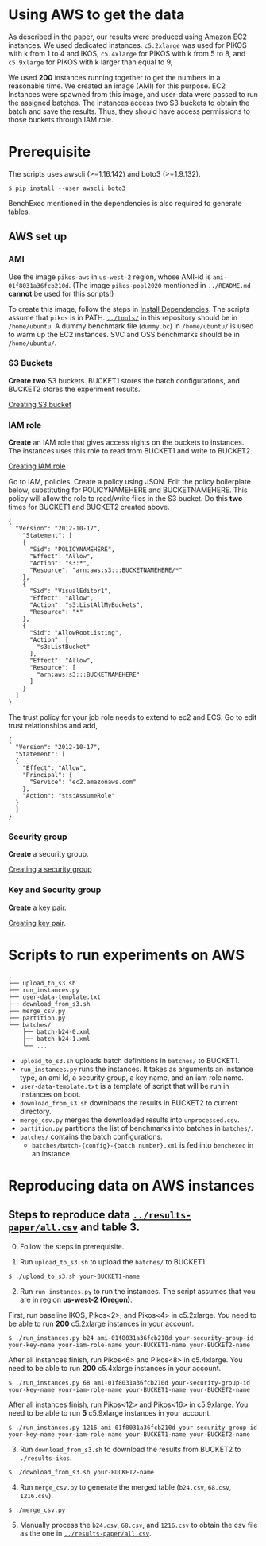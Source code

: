 # Using AWS to get the data

As described in the paper,
our results were produced using Amazon EC2 instances.
We used dedicated instances.
`c5.2xlarge` was used for PIKOS<k> with k from 1 to 4 and IKOS,
`c5.4xlarge` for PIKOS<k> with k from 5 to 8,
and `c5.9xlarge` for PIKOS<k> with k larger than equal to 9,

We used **200** instances running together to get the numbers in a reasonable time.
We created an image (AMI) for this purpose.
EC2 Instances were spawned from this image, and user-data were passed to run the assigned batches.
The instances access two S3 buckets to obtain the batch and save the results.
Thus, they should have access permissions to those buckets through IAM role.

# Prerequisite 

The scripts uses awscli (>=1.16.142) and boto3 (>=1.9.132).
```
$ pip install --user awscli boto3
```
BenchExec mentioned in the dependencies is also required to generate tables.

## AWS set up

### AMI

Use the image `pikos-aws` in `us-west-2` region, whose AMI-id is `ami-01f8031a36fcb210d`.
(The image `pikos-popl2020` mentioned in `../README.md` **cannot** be used
for this scripts!)

To create this image, follow the steps in [Install Dependencies](../README.md#Installation).
The scripts assume that `pikos` is in PATH.
[`../tools/`](../tools) in this repository should be in `/home/ubuntu`.
A dummy benchmark file (`dummy.bc`) in `/home/ubuntu/` is used to warm up the EC2 instances.
SVC and OSS benchmarks should be in `/home/ubuntu/`.

### S3 Buckets

**Create** **two** S3 buckets.
BUCKET1 stores the batch configurations, and BUCKET2 stores the experiment results.

[Creating S3 bucket](https://docs.aws.amazon.com/AmazonS3/latest/gsg/CreatingABucket.html)

### IAM role

**Create** an IAM role that gives access rights on the buckets to instances.
The instances uses this role to read from BUCKET1 and write to BUCKET2.

[Creating IAM role](https://docs.aws.amazon.com/IAM/latest/UserGuide/id_roles_create.html)

Go to IAM, policies. Create a policy using JSON. Edit the policy boilerplate below, substituting for POLICYNAMEHERE and BUCKETNAMEHERE. This policy will allow the role to read/write files in the S3 bucket.
Do this **two** times for BUCKET1 and BUCKET2 created above.
```
{
  "Version": "2012-10-17",
    "Statement": [
    {
      "Sid": "POLICYNAMEHERE",
      "Effect": "Allow",
      "Action": "s3:*",
      "Resource": "arn:aws:s3:::BUCKETNAMEHERE/*"
    },
    {
      "Sid": "VisualEditor1",
      "Effect": "Allow",
      "Action": "s3:ListAllMyBuckets",
      "Resource": "*"
    },
    {
      "Sid": "AllowRootListing",
      "Action": [
        "s3:ListBucket"
      ],
      "Effect": "Allow",
      "Resource": [
        "arn:aws:s3:::BUCKETNAMEHERE"
      ]
    }
  ]
}
```

The trust policy for your job role needs to extend to ec2 and ECS. Go to edit trust relationships and add,

```
{
  "Version": "2012-10-17",
  "Statement": [
  {
    "Effect": "Allow",
    "Principal": {
      "Service": "ec2.amazonaws.com"
    },
    "Action": "sts:AssumeRole"
  }
  ]
}
```

### Security group

**Create** a security group.

[Creating a security group](https://docs.aws.amazon.com/AWSEC2/latest/UserGuide/ec2-security-groups.html#creating-security-group)

### Key and Security group

**Create** a key pair.

[Creating key pair](https://docs.aws.amazon.com/AWSEC2/latest/UserGuide/ec2-key-pairs.html#having-ec2-create-your-key-pair).

# Scripts to run experiments on AWS

```
.
├── upload_to_s3.sh
├── run_instances.py
├── user-data-template.txt
├── download_from_s3.sh
├── merge_csv.py
├── partition.py
└── batches/
    ├── batch-b24-0.xml
    ├── batch-b24-1.xml
    └── ...
```

- `upload_to_s3.sh` uploads batch definitions in `batches/` to BUCKET1.
- `run_instances.py` runs the instances. It takes as arguments an instance type,
   an ami Id, a security group, a key name, and an iam role name.
- `user-data-template.txt` is a template of script that will be run in instances on boot.
- `download_from_s3.sh` downloads the results in BUCKET2 to current directory.
- `merge_csv.py` merges the downloaded results into `unprocessed.csv`.
- `partition.py` partitions the list of benchmarks into batches in `batches/`.
- `batches/` contains the batch configurations.
  - `batches/batch-{config}-{batch number}.xml` is fed into `benchexec` in an instance.

# Reproducing data on AWS instances
## Steps to reproduce data [`../results-paper/all.csv`](../results-paper/all.csv) and table 3.

0. Follow the steps in prerequisite.

1. Run `upload_to_s3.sh` to upload the `batches/` to BUCKET1.
```
$ ./upload_to_s3.sh your-BUCKET1-name
```

2. Run `run_instances.py` to run the instances.
The script assumes that you are in region **us-west-2 (Oregon)**.

First, run baseline IKOS, Pikos<2>, and Pikos<4> in c5.2xlarge.
You need to be able to run **200** c5.2xlarge instances in your account.
```
$ ./run_instances.py b24 ami-01f8031a36fcb210d your-security-group-id your-key-name your-iam-role-name your-BUCKET1-name your-BUCKET2-name
```

After all instances finish, run Pikos<6> and Pikos<8> in c5.4xlarge.
You need to be able to run **200** c5.4xlarge instances in your account.
```
$ ./run_instances.py 68 ami-01f8031a36fcb210d your-security-group-id your-key-name your-iam-role-name your-BUCKET1-name your-BUCKET2-name
```

After all instances finish, run Pikos<12> and Pikos<16> in c5.9xlarge.
You need to be able to run **5** c5.9xlarge instances in your account.
```
$ ./run_instances.py 1216 ami-01f8031a36fcb210d your-security-group-id your-key-name your-iam-role-name your-BUCKET1-name your-BUCKET2-name
```

3. Run `download_from_s3.sh` to download the results from BUCKET2 to `./results-ikos`.
```
$ ./download_from_s3.sh your-BUCKET2-name
```

4. Run `merge_csv.py` to generate the merged table (`b24.csv`, `68.csv`, `1216.csv`).
```
$ ./merge_csv.py
```

5. Manually process the `b24.csv`, `68.csv`, and `1216.csv` to obtain the csv file as the one in
[`../results-paper/all.csv`](../results-paper/all.csv).
